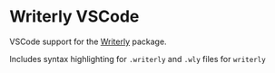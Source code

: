 # Writerly VSCode

VSCode support for the [Writerly](https://package.elm-lang.org/packages/mdgriffith/writerly/latest/) package.

Includes syntax highlighting for `.writerly` and `.wly` files for `writerly`
